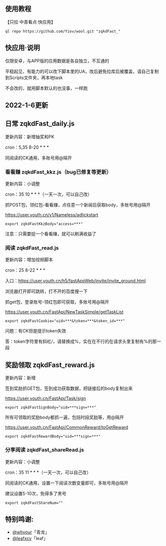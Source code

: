 ## 使用教程

【只拉 中青看点·快应用】

    ql repo https://github.com/Yiov/wool.git "zqkdFast_"



## 快应用·说明

仅限安卓，与APP版的应用数据是各自独立，不互通的

平稳起见，有能力的可以改下脚本里的UA，改后避免拉库后被覆盖，请自己复制到Scripts文件夹，再本地task

不会改的，就用脚本默认的也没事，一样跑




## 2022-1-6更新



## 日常 zqkdFast_daily.js

更新内容：新增抽奖和PK

cron：5,35 8-20 * * *

同阅读的CK通用，多账号用@隔开






### 看看赚 zqkdFast_kkz.js（bug已修复等更新）

更新内容：小调整

cron：35 10 * * *（一天一次，可以自己改）

抓POST包，领红包-看看赚，点任意一个新闻后获取body，多账号用@隔开

https://user.youth.cn/v1/Nameless/adlickstart

    export zqkdFastKkzBody="access=***"

注意：只需要捉一个看看赚，就可以刷满收益了





### 阅读 zqkdFast_read.js

更新内容：增加视频脚本

cron：25 8-22 * * * 

入口：https://user.youth.cn/h5/fastAppWeb/invite/invite_ground.html

浏览器打开即可跳转，打不开的百度搜一下


抓get包，登录账号-领红包即可获取，多账号用@隔开

https://user.youth.cn/FastApi/NewTaskSimple/getTaskList

    export zqkdFastCookie="uid=***&token=***&token_id=***"


问题：有CK但是提示token失效

答：token字符里有斜杠/，请替换成%，实在在不行的在请求头里复制有%的那一段





## 奖励领取 zqkdFast_reward.js

更新内容：新增

签到奖励抓GET包，签到成功获取数据，把链接后的body复制出来

https://user.youth.cn/FastApi/Task/sign

    export zqkdFastSignBody="uid=***sign=***"

所有可领取的奖励body都抓一遍，包括时段奖励等，用@隔开

https://user.youth.cn/FastApi/CommonReward/toGetReward

    export zqkdFastRewardBody="uid=***sign=***"





### 分享阅读 zqkdFast_shareRead.js

更新内容：小调整

cron：35 11 * * *（一天一次，可以自己改）

同阅读的CK通用，设置一下阅读次数变量即可，多账号用@隔开

建议设置5-10次，免得多了黑号

    export zqkdFastShareNum=""





## 特别鸣谢:

* [@whyour](https://github.com/whyour/qinglong)「青龙」
* [@leafxcy](https://github.com/leafxcy/JavaScript)「leaf」
